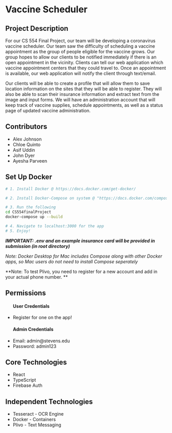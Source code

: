 <h1>Vaccine Scheduler</h1>
<h2>Project Description</h2>
<p>For our CS 554 Final Project, our team will be developing a coronavirus vaccine scheduler. Our team saw the difficulty of scheduling a vaccine appointment as the group of people eligible for the vaccine grows. Our group hopes to allow our clients to be notified immediately if there is an open appointment in the vicinity. Clients can tell our web application which vaccine appointment centers that they could travel to. Once an appointment is available, our web application will notify the client through text/email.</p>
<p>Our clients will be able to create a profile that will allow them to save location information on the sites that they will be able to register. They will also be able to scan their insurance information and extract text from the image and input forms. We will have an administration account that will keep track of vaccine supplies, schedule appointments, as well as a status page of updated vaccine administration. </p>
<h2>Contributors</h2>
<ul>
    <li>Alex Johnson</li>
    <li>Chloe Quinto</li>
    <li>Asif Uddin</li>
    <li>John Dyer</li>
    <li>Ayesha Parveen</li>
</ul>


<h2>Set Up Docker</h2>

```bash
# 1. Install Docker @ https://docs.docker.com/get-docker/

# 2. Install Docker-Compose on system @ "https://docs.docker.com/compose/install/"

# 3. Run the following 
cd CS554finalProject 
docker-compose up --build

# 4. Navigate to localhost:3000 for the app 
# 5. Enjoy!
```

***IMPORTANT: .env and an example insurance card will be provided in submission (in root directory)***

*Note: Docker Desktop for Mac includes Compose along with other Docker apps, so Mac users do not need to install Compose seperately*

**Note: To test Plivo, you need to register for a new account and add in your actual phone number. **


<h2>Permissions</h2>
<ul>
<h4>User Credentials</h4>
<li>Register for one on the app!

<h4>Admin Credentials </h4>
<li>Email: admin@stevens.edu
<li>Password: admin123
</ul>


<h2>Core Technologies </h2>
<ul>
<li>React
<li>TypeScript
<li>Firebase Auth
</ul>
<h2>Independent Technologies </h2>
<ul>
<li>Tesseract - OCR Engine
<li>Docker - Containers
<li>Plivo - Text Messaging
</ul>